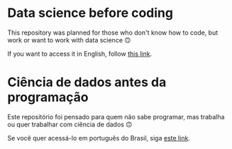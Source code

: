 # Data science before coding

This repository was planned for those who don't know how to code, but work or want to work with data science 🙃

If you want to access it in English, follow [this link](en/README.md).

# Ciência de dados antes da programação

Este repositório foi pensado para quem não sabe programar, mas trabalha ou quer trabalhar com ciência de dados 🙃

Se você quer acessá-lo em português do Brasil, siga [este link](pt-br/README.md).



